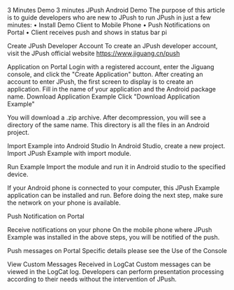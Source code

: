 3 Minutes Demo
3 minutes JPush Android Demo
The purpose of this article is to guide developers who are new to JPush to run JPush in just a few minutes:
    • Install Demo Client to Mobile Phone
    • Push Notifications on Portal
    • Client receives push and shows in status bar pi

Create JPush Developer Account
To create an JPush developer account, visit the JPush official website https://www.jiguang.cn/push

Application on Portal
Login with a registered account, enter the Jiguang console, and click the "Create Application" button. After creating an account to enter JPush, the first screen to display is to create an application. Fill in the name of your application and the Android package name.
Download Application Example
Click "Download Application Example"


You will download a .zip archive. After decompression, you will see a directory of the same name. This directory is all the files in an Android project.

Import Example into Android Studio
In Android Studio, create a new project. Import JPush Example with import module.








Run Example
Import the module and run it in Android studio to the specified device.

If your Android phone is connected to your computer, this JPush Example application can be installed and run.
Before doing the next step, make sure the network on your phone is available.

Push Notification on Portal


Receive notifications on your phone
On the mobile phone where JPush Example was installed in the above steps, you will be notified of the push.


Push messages on Portal
Specific details please see the Use of the Console

View Custom Messages Received in LogCat
Custom messages can be viewed in the LogCat log. Developers can perform presentation processing according to their needs without the intervention of JPush.
